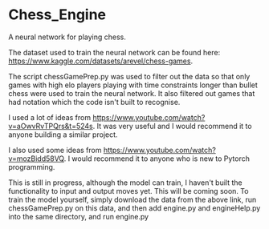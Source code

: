 # Chess_Engine
A neural network for playing chess.

The dataset used to train the neural network can be found here: https://www.kaggle.com/datasets/arevel/chess-games.

The script chessGamePrep.py was used to filter out the data so that only games with high elo players playing with time constraints longer than bullet chess were used to train the neural network. It also filtered out games that had notation which the code isn't built to recognise.

I used a lot of ideas from https://www.youtube.com/watch?v=aOwvRvTPQrs&t=524s. It was very useful and I would recommend it to anyone building a similar project.

I also used some ideas from https://www.youtube.com/watch?v=mozBidd58VQ. I would recommend it to anyone who is new to Pytorch programming.

This is still in progress, although the model can train, I haven't built the functionality to input and output moves yet. This will be coming soon. To train the model yourself, simply download the data from the above link, run chessGamePrep.py on this data, and then add engine.py and engineHelp.py into the same directory, and run engine.py 
